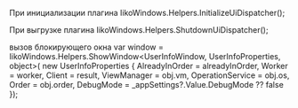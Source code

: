 При инициализации плагина
        IikoWindows.Helpers.InitializeUiDispatcher();

При выгрузке плагина
        IikoWindows.Helpers.ShutdownUiDispatcher();

вызов блокирующего окна
 var window = IikoWindows.Helpers.ShowWindow<UserInfoWindow, UserInfoProperties, object>(
     new UserInfoProperties
     {
         AlreadyInOrder = alreadyInOrder,
         Worker = worker,
         Client = result,
         ViewManager = obj.vm,
         OperationService = obj.os,
         Order = obj.order,
         DebugMode = _appSettings?.Value.DebugMode ?? false
     });
